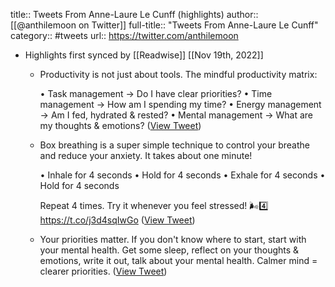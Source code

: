 title:: Tweets From Anne-Laure Le Cunff (highlights)
author:: [[@anthilemoon on Twitter]]
full-title:: "Tweets From Anne-Laure Le Cunff"
category:: #tweets
url:: https://twitter.com/anthilemoon

- Highlights first synced by [[Readwise]] [[Nov 19th, 2022]]
	- Productivity is not just about tools. The mindful productivity matrix:
	  
	  • Task management → Do I have clear priorities?
	  • Time management → How am I spending my time?
	  • Energy management → Am I fed, hydrated & rested?
	  • Mental management → What are my thoughts & emotions? ([View Tweet](https://twitter.com/anthilemoon/status/1436300692256288771))
	- Box breathing is a super simple technique to control your breathe and reduce your anxiety. It takes about one minute!
	  
	  • Inhale for 4 seconds
	  • Hold for 4 seconds
	  • Exhale for 4 seconds
	  • Hold for 4 seconds
	  
	  Repeat 4 times. Try it whenever you feel stressed! 🌬️4️⃣ https://t.co/j3d4sqIwGo ([View Tweet](https://twitter.com/anthilemoon/status/1441963999210336257))
	- Your priorities matter. If you don't know where to start, start with your mental health. Get some sleep, reflect on your thoughts & emotions, write it out, talk about your mental health. Calmer mind = clearer priorities. ([View Tweet](https://twitter.com/anthilemoon/status/1445346950665039874))